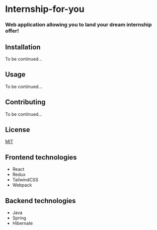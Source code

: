 # Internship-for-you

### Web application allowing you to land your dream internship offer!

## Installation

To be continued...

## Usage

To be continued...

## Contributing
To be continued...

## License
[MIT](https://choosealicense.com/licenses/mit/)

## Frontend technologies

- React 
- Redux
- TailwindCSS
- Webpack

## Backend technologies

- Java
- Spring
- Hibernate
